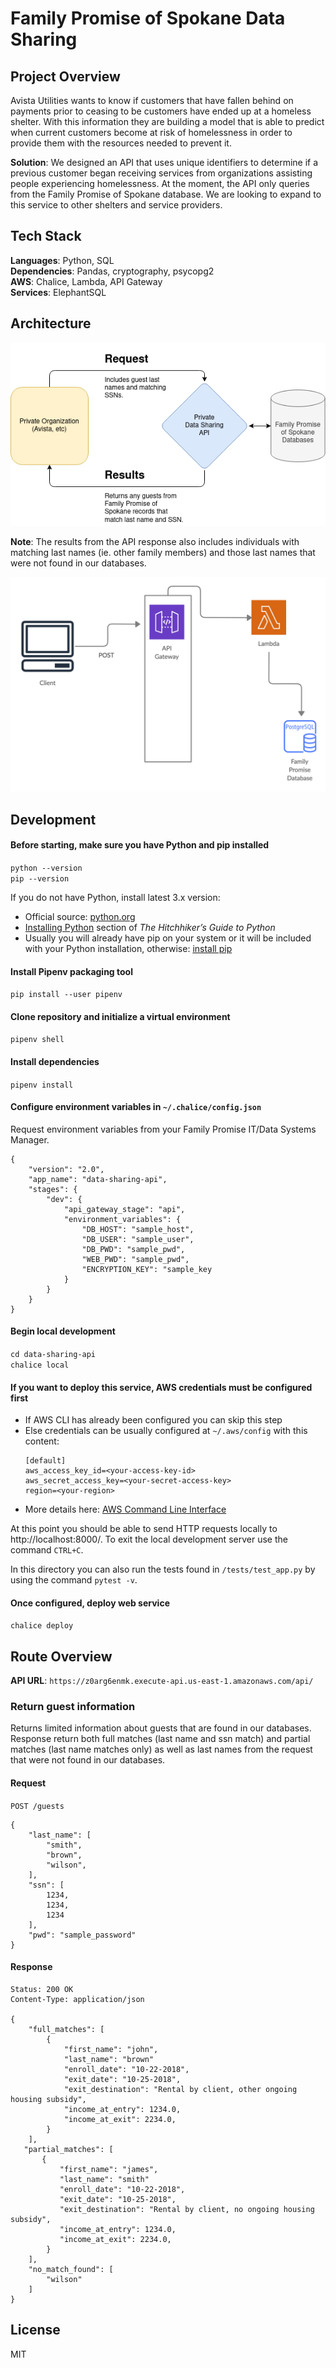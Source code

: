 # Family Promise of Spokane Data Sharing
## Project Overview
Avista Utilities wants to know if customers that have fallen behind on payments prior to ceasing to be customers have ended up at a homeless shelter. With this information they are building a model that is able to predict when current customers become at risk of homelessness in order to provide them with the resources needed to prevent it.

**Solution**: We designed an API that uses unique identifiers to determine if a previous customer began receiving services from organizations assisting people experiencing homelessness. At the moment, the API only queries from the Family Promise of Spokane database. We are looking to expand to this service to other shelters and service providers.

## Tech Stack
**Languages**: Python, SQL  
**Dependencies**: Pandas, cryptography, psycopg2  
**AWS**: Chalice, Lambda, API Gateway  
**Services**: ElephantSQL  

## Architecture
![Non-technical Diagram](./diagrams/non-tech-diagram.png)

**Note**: The results from the API response also includes individuals with matching last names (ie. other family members) and those last names that were not found in our databases.

![Architecture Diagram](./diagrams/fampromarch.png)

## Development
#### Before starting, make sure you have Python and pip installed
`python --version`  
`pip --version`

If you do not have Python, install latest 3.x version: 
- Official source: [python.org](https://www.python.org/)
- [Installing Python](http://docs.python-guide.org/en/latest/starting/installation/) section of _The Hitchhiker’s Guide to Python_
- Usually you will already have pip on your system or it will be included with your Python installation, otherwise: [install pip](https://pip.pypa.io/en/stable/installing/)

#### Install Pipenv packaging tool
`pip install --user pipenv`

#### Clone repository and initialize a virtual environment
`pipenv shell`

#### Install dependencies
`pipenv install`

#### Configure environment variables in `~/.chalice/config.json`
Request environment variables from your Family Promise IT/Data Systems Manager.
```
{
    "version": "2.0",
    "app_name": "data-sharing-api",
    "stages": {
        "dev": {
            "api_gateway_stage": "api",
            "environment_variables": {
                "DB_HOST": "sample_host",
                "DB_USER": "sample_user",
                "DB_PWD": "sample_pwd",
                "WEB_PWD": "sample_pwd",
                "ENCRYPTION_KEY": "sample_key
            }
        }
    }
}
```

#### Begin local development
`cd data-sharing-api`  
`chalice local`

#### If you want to deploy this service, AWS credentials must be configured first
   - If AWS CLI has already been configured you can skip this step
   - Else credentials can be usually configured at `~/.aws/config` with this content:
      ```
      [default]
      aws_access_key_id=<your-access-key-id>
      aws_secret_access_key=<your-secret-access-key>
      region=<your-region>
      ```
   - More details here: [AWS Command Line Interface](https://docs.aws.amazon.com/cli/latest/userguide/cli-chap-welcome.html)

At this point you should be able to send HTTP requests locally to http://localhost:8000/. To exit the local development server use the command `CTRL+C`. 

In this directory you can also run the tests found in `/tests/test_app.py` by using the command `pytest -v`.

#### Once configured, deploy web service
`chalice deploy`

## Route Overview

**API URL**:
`https://z0arg6enmk.execute-api.us-east-1.amazonaws.com/api/`

### Return guest information

Returns limited information about guests that are found in our databases. Response return both full matches (last name and ssn match) and partial matches (last name matches only) as well as last names from the request that were not found in our databases.

#### Request
`POST /guests`
```
{
    "last_name": [
        "smith", 
        "brown",
        "wilson",
    ],
    "ssn": [
        1234, 
        1234,
        1234
    ],
    "pwd": "sample_password"
}
```

#### Response
```
Status: 200 OK
Content-Type: application/json

{
    "full_matches": [
        {
            "first_name": "john",
            "last_name": "brown"
            "enroll_date": "10-22-2018",
            "exit_date": "10-25-2018",
            "exit_destination": "Rental by client, other ongoing housing subsidy",
            "income_at_entry": 1234.0,
            "income_at_exit": 2234.0,
        }
    ],
   "partial_matches": [
       {
           "first_name": "james",
           "last_name": "smith"
           "enroll_date": "10-22-2018",
           "exit_date": "10-25-2018",
           "exit_destination": "Rental by client, no ongoing housing subsidy",
           "income_at_entry": 1234.0,
           "income_at_exit": 2234.0,
        }
    ],
    "no_match_found": [
        "wilson"
    ]
}
```

## License
MIT
